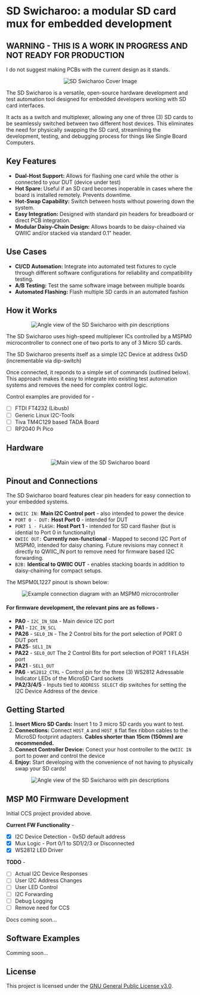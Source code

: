 # SD Swicharoo: a modular SD card mux for embedded development

## WARNING - THIS IS A WORK IN PROGRESS AND NOT READY FOR PRODUCTION
I do not suggest making PCBs with the current design as it stands.

<p align="center">
  <img src="Images/Main_Angle.png" alt="SD Swicharoo Cover Image">
</p>

The SD Swicharoo is a versatile, open-source hardware development and test automation tool designed for embedded developers working with SD card interfaces. 

It acts as a switch and multiplexer, allowing any one of three (3) SD cards to be seamlessly switched between two different host devices. This eliminates the need for physically swapping the SD card, streamlining the development, testing, and debugging process for things like Single Board Computers.

## Key Features

- **Dual-Host Support:** Allows for flashing one card while the other is connected to your DUT (device under test)
- **Hot Spare:** Useful if an SD card becomes inoperable in cases where the board is installed remotely. Prevents downtime.
- **Hot-Swap Capability:** Switch between hosts without powering down the system.
- **Easy Integration:** Designed with standard pin headers for breadboard or direct PCB integration.
- **Modular Daisy-Chain Design:** Allows boards to be daisy-chained via QWIIC and/or stacked via standard 0.1" header.
  
## Use Cases

- **CI/CD Automation:** Integrate into automated test fixtures to cycle through different software configurations for reliability and compatibility testing.
- **A/B Testing:** Test the same software image between multiple boards
- **Automated Flashing:** Flash multiple SD cards in an automated fashion

## How it Works

<p align="center">
  <img src="Images/Basic_Usage.png" alt="Angle view of the SD Swicharoo with pin descriptions">
</p>

The SD Swicharoo uses high-speed multiplexer ICs controlled by a MSPM0 microcontroller to connect one of two ports to any of 3 Micro SD cards. 

The SD Swicharoo presents itself as a simple I2C Device at address 0x5D (incrementable via dip-switch)

Once connected, it reponds to a simple set of commands (outlined below). This approach makes it easy to integrate into existing test automation systems and removes the need for complex control logic. 

Control examples are provided for -
- [ ] FTDI FT4232 (Libusb)
- [ ] Generic Linux I2C-Tools
- [ ] Tiva TM4C129 based TADA Board
- [ ] RP2040 Pi Pico

## Hardware 

<p align="center">
  <img src="Images/Main.png" alt="Main view of the SD Swicharoo board">
</p>

## Pinout and Connections

The SD Swicharoo board features clear pin headers for easy connection to your embedded systems.


- `QWIIC IN:` **Main I2C Control port** - also intended to power the device
- `PORT 0 - DUT:` **Host Port 0** - intended for DUT
- `PORT 1 - FLASH:` **Host Port 1** - intended for SD card flasher (but is idential to Port 0 in functionality)
- `QWIIC OUT:` **Currently non-functional** - Mapped to second I2C Port of MSPM0, intended for daisy chaning. Future revisions may connect it directly to QWIIC_IN port to remove need for firmware based I2C forwarding. 
- `B2B:` **Identical to QWIIC OUT** - enables stacking boards in addition to daisy-chaining for compact setups. 

The MSPM0L1227 pinout is shown below:

<p align="center">
  <img src="Images/MSPM0.png" alt="Example connection diagram with an MSPM0 microcontroller">
</p>

#### For firmware development, the relevant pins are as follows -
* **PA0**  - `I2C_IN_SDA` - Main device I2C port
* **PA1**  - `I2C_IN_SCL`
* **PA26** - `SEL0_IN` - The 2 Control bits for the port selection of PORT 0 DUT port
* **PA25**- `SEL1_IN`
* **PA22** - `SEL0_OUT` The 2 Control Bits for port selection of PORT 1 FLASH port
* **PA21** - `SEL1_OUT` 
* **PA6**  - `WS2812_CTRL` - Control pin for the three (3) WS2812 Adressable Indicator LEDs of the MicroSD Card sockets
* **PA2/3/4/5** - Inputs tied to `ADDRESS SELECT` dip switches for setting the I2C Device Address of the device

## Getting Started

1.  **Insert Micro SD Cards:** Insert 1 to 3 micro SD cards you want to test.
2.  **Connections:** Connect `HOST_A` and `HOST_B` flat flex ribbon cables to the MicroSD footprint adapters. **Cables shorter than 15cm (150mm) are recommended.** 
3.  **Connect Controller Device:** Conect your host controller to the ``QWIIC IN`` port to power and control the device
4.  **Enjoy:** Start developing with the convenience of not having to physically swap your SD cards!
   
<p align="center">
  <img src="Images/SD_Angle.png" alt="Angle view of the SD Swicharoo with pin descriptions">
</p>

## MSP M0 Firmware Development

Initial CCS project provided above.

**Current FW Functionality** -
- [x] I2C Device Detection - 0x5D default address
- [x] Mux Logic - Port 0/1 to SD1/2/3 or Disconnected 
- [x] WS2812 LED Driver

**TODO** - 
- [ ] Actual I2C Device Responses
- [ ] User I2C Address Changes
- [ ] User LED Control
- [ ] I2C Forwarding
- [ ] Debug Logging
- [ ] Remove need for CCS

Docs coming soon...

## Software Examples

Comming soon...

## License

This project is licensed under the [GNU General Public License v3.0](https://www.gnu.org/licenses/gpl-3.0.en.html).
